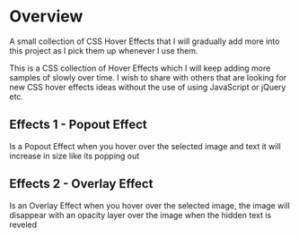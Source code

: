 # Overview

A small collection of CSS Hover Effects that I will gradually add more into this project as I pick them up whenever I use them.

This is a CSS collection of Hover Effects which I will keep adding more samples of slowly over time. I wish to share with others that are looking for new CSS hover effects ideas without the use of using JavaScript or jQuery etc.



## Effects 1 - Popout Effect 

Is a Popout Effect when you hover over the selected image and text it will increase in size like its popping out



## Effects 2  - Overlay Effect

Is an Overlay Effect when you hover over the selected image, the image will disappear with an opacity layer over the image when the hidden text is reveled
